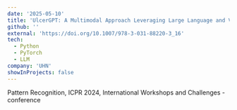```yaml
---
date: '2025-05-10'
title: 'UlcerGPT: A Multimodal Approach Leveraging Large Language and Vision Models for Diabetic Foot Ulcer Image Transcription'
github: ''
external: 'https://doi.org/10.1007/978-3-031-88220-3_16'
tech:
  - Python
  - PyTorch
  - LLM
company: 'UHN'
showInProjects: false
---
```


Pattern Recognition, ICPR 2024, International Workshops and Challenges - conference
